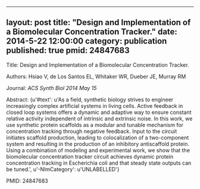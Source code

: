 
---
layout: post
title:  "Design and Implementation of a Biomolecular Concentration Tracker."
date:   2014-5-22 12:00:00
category:  publication
published: true
pmid: 24847683
---

Title: Design and Implementation of a Biomolecular Concentration Tracker.

Authors: Hsiao V, de Los Santos EL, Whitaker WR, Dueber JE, Murray RM

Journal: *ACS Synth Biol 2014 May 15*

Abstract: {u'#text': u'As a field, synthetic biology strives to engineer increasingly complex artificial systems in living cells. Active feedback in closed loop systems offers a dynamic and adaptive way to ensure constant relative activity independent of intrinsic and extrinsic noise. In this work, we use synthetic protein scaffolds as a modular and tunable mechanism for concentration tracking through negative feedback. Input to the circuit initiates scaffold production, leading to colocalization of a two-component system and resulting in the production of an inhibitory antiscaffold protein. Using a combination of modeling and experimental work, we show that the biomolecular concentration tracker circuit achieves dynamic protein concentration tracking in Escherichia coli and that steady state outputs can be tuned.', u'-NlmCategory': u'UNLABELLED'}

PMID: 24847683

